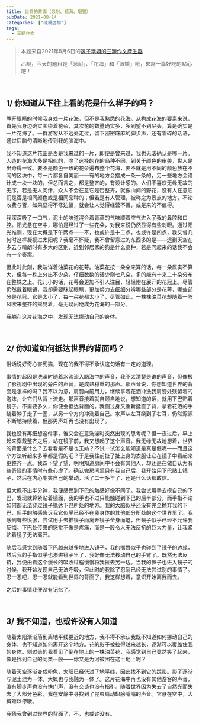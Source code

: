 ```yaml
---
title: 世界的背面（忍耐、花海、眼镜）
pubDate: 2021-08-14
categories: ["纯属虚构"]
tags:
  - 三题作文
---
```


> 本题来自2021年8月6日的[遠子學姐的三題作文產生器](https://cn.shindanmaker.com/250356)
>
> 乙醚，今天的題目是「忍耐」、「花海」和「眼鏡」哦，來寫一篇好吃的點心吧！

&nbsp;
## 1/ 你知道从下往上看的花是什么样子的吗？

睁开眼睛的时候我身处一片花海，但不是我熟悉的花海。从构成花海的要素来说，首先我身边确实围绕着花朵，其次花的数量确实多，多到望不到尽头，算是确实是一片花海了。一群游客从不远处走过，留下密密麻麻的脚步声，还有零碎的话语，通过后脑勺清晰地传到我的脑海中。

我不知道这片花田是否是我来过的一片，即便是曾来过，我也无法确认是哪一片。人造的花海大多是相似的，除了选择的花的品种不同，到关于颜色的审美，世人是出奇得一致。要不是颜色一致的花朵遍布整个花海，要不就是用不同的颜色放在不同的区块中，每一片都各自美丽——有的地方会摆成一条一条的，另一些地方会设计成一块一块的，但总而言之，都是整齐的，有设计感的。人们不喜欢无缘无故的无序。若是无人问津，众人不会在意它是否整齐，就像山间的野花，没有人在意它们是否是相同颜色或是相同品种的；但若是有人管理，被称之为景点的地方，不论收费与否，如果显得不修边幅，就会让人觉得经营不善，或是来的不值得。

我深深吸了一口气，泥土的味道混合着青草的气味顺着空气进入了我的鼻腔和口腔。阳光悬在空中，哪怕是经过了一些花朵，对我来说仍然显得有些刺眼。通过阳光推测，现在大概是下午两点——不，也或许是十二点，也或许是四点，我又曾几何时这样凝视过太阳呢？我毫不怀疑，我不曾留意过的东西多的是——远到天空在多云与晴朗时有多大的区别，近到邻居家的狗是什么品种，若是问起来的话我不会有一个答案。

但此时此刻，我端详着油菜花的花萼。油菜花按一朵朵来算的话，每一朵属实不算大，但每一株上分出不少朵，仔细数数的话少则七八朵，多的能有十来二十朵分布在整株之上。花儿小的话，花萼会更加不引人注目，轻轻附在展开的花冠上。尽管仍然戴着眼镜，我却需要眯起眼睛，更加努力去细细分辨哪些部分是花萼，哪些部分是花冠。它是太小了，每一朵花都太小了，尽管如此，一株株油菜花却随着一阵风吹来整齐的摇晃着，毫无疑问地成为花海的一部分。

我躺在这片花海之中，发现无法挪动自己的身体。

&nbsp;

## 2/ 你知道如何抵达世界的背面吗？

俗话说好奇心害死猫，现在的我不得不承认这句话有一定的道理。

事情的起因是洗澡时随着水流流入脑海中的声音，我不太清楚是谁的声音，但像极了影视剧中出现的旁白的声音，是成熟稳重的那声。那声音说，你想知道世界的背面是怎样的吗？我不以为意，肩膀向前用力，继续拿着花洒冲洗我肩膀处残留着的泡沫，让它们从背上流走。那声音接着就自顾自地说，想知道的话，就用下巴贴着镜子，不需要多久，你便会抵达背面的。我侧过身又重新挺直了背，拿着花洒的手绕着脖子走了一圈，从另一个方向冲洗着自己。水声从左耳绕到了右耳，仍然源源不断地持续着，但那男声却再也没有出现了。

我也没有再细想这件事，谁又会在意洗澡时突然出现的思考呢？但一夜过后，早上起来穿戴整齐之后，站在镜子前，我又想起了这个声音。我无缘无故地想着，世界的背面是什么？去看看是不是也无妨？不试一试怎么能知道是真是假呢——而且这个方法听起来多半都是假的吧？于是我往前扯了扯上身的衣服让它在镜子中看起来更整齐一点。我四下望了望，明明知道房间中不会有其他人，却还是在做自认为有些奇怪的事情时有些心虚了。确认完房间里只有我自己后，我开始用下巴贴上镜子，然后在内心嘲笑自己的举动，活了二十多年了，还是什么话都敢信。

但大概不出半分钟，我便感受到下巴的触感好像不同了。我尝试用手去摸自己的下巴，发现就算紧贴着镜面，我的手也不过只能触碰到下巴的后半部分，而手指不论如何都无法穿过镜子抵达下巴所处的地方。我的大脑似乎还没有完全抛弃我的下巴，但手的触感告诉我它似乎已经不在我身体的其他部分所处的这个世界里了。我感到有些慌张，尝试用手去推镜子而离开镜子全身而退，但镜子似乎已经不允许我反悔。下巴处传来的感觉不像是疼痛，而是一股令人无法反抗的巨大力量，让我紧贴着镜子无法离开。

随后我感觉到随着下巴越来越多地进入镜子，我的嘴唇似乎也碰到了镜子的边缘，然后我的手指似乎也渗进镜子里了，我好像无法移动自己的手臂了。既然无法反抗，我便由着这个漫长的吸收过程慢慢将我拉去另一边。当我的鼻子也进入镜子的时候，我开始发现自己无法呼吸，但此时的我除了忍耐已经无法尝试别的事情了。忍一忍吧，忍一忍就能看到世界的背面了，我这样想着，意识开始离我而去。

之后的事情我便没有记忆了。

&nbsp;
## 3/ 我不知道，也或许没有人知道

随着太阳渐渐落到离地平线更近的地方，我不得不承认我既不知道如何挪动自己的身体，也不知道如何离开这个地方。花的影子被拉得越来越长，逐渐可以覆盖住我的身体。侧过头的我看见了倒在地上的一株油菜花，我感觉到自己竟然笑了起来，像是找到自己的同类一般——你又是为河被困在这土地上呢？

随着天空逐渐变成粉色，太阳已经低过了地平线，因此找不到它的踪影。影子逐渐与泥土混为一体，大概也与我融为一体了。这片花海中再也没有其他游客的声音，没有脚步声也没有快门声，没有交谈也没有指引。随着世界因为失去了自然光而失去了大部分色彩，我在安静中寻找到了昆虫扇动翅膀嗡嗡的声音。它悬在空中，大概难以停歇。

我猜我曾到过世界的背面了，不，也或许没有。
